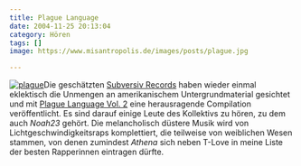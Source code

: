 ```yaml
---
title: Plague Language
date: 2004-11-25 20:13:04
category: Hören
tags: []
image: https://www.misantropolis.de/images/posts/plague.jpg

---
```


[![](http://www.misantropolis.de/wp-content/uploads/2008/04/plague.jpg "plague")](http://www.misantropolis.de/wp-content/uploads/2008/04/plague.jpg)Die geschätzten [Subversiv Records](http://www.subversiv-rec.de/) haben wieder einmal eklektisch die Unmengen an amerikanischem Untergrundmaterial gesichtet und mit [Plague Language Vol. 2](http://www.subversiv-rec.de/PlagueLanguage2.htm) eine herausragende Compilation veröffentlicht. Es sind darauf einige Leute des Kollektivs zu hören, zu dem auch *Noah23* gehört. Die melancholisch düstere Musik wird von Lichtgeschwindigkeitsraps komplettiert, die teilweise von weiblichen Wesen stammen, von denen zumindest *Athena* sich neben T-Love in meine Liste der besten Rapperinnen eintragen dürfte.
